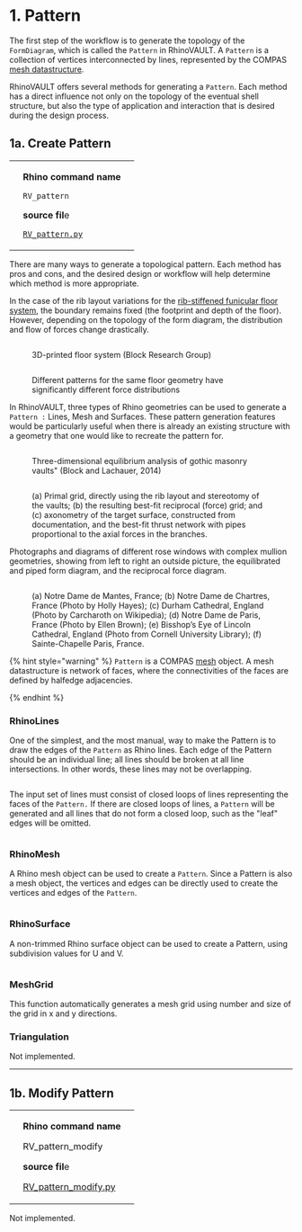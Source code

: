 # 1. Pattern

The first step of the workflow is to generate the topology of the `FormDiagram`, which is called the `Pattern` in RhinoVAULT. A `Pattern` is a collection of vertices interconnected by lines, represented by the COMPAS [mesh datastructure](https://compas-dev.github.io/main/api/compas.datastructures.html#meshes).

RhinoVAULT offers several methods for generating a `Pattern`. Each method has a direct influence not only on the topology of the eventual shell structure, but also the type of application and interaction that is desired during the design process.&#x20;

## 1a. Create Pattern

|                                                                           |                                                                                                                                                                                              |   |
| ------------------------------------------------------------------------- | -------------------------------------------------------------------------------------------------------------------------------------------------------------------------------------------- | - |
| <img src="../.gitbook/assets/RV_pattern.svg" alt="" data-size="original"> | <p><strong>Rhino command name</strong></p><p><code>RV_pattern</code></p><p></p><p><strong>source fil</strong>e</p><p><a href="../../plugin/RV_pattern.py"><code>RV_pattern.py</code></a></p> |   |

There are many ways to generate a topological pattern. Each method has pros and cons, and the desired design or workflow will help determine which method is more appropriate.

In the case of the rib layout variations for the [rib-stiffened funicular floor system](https://block.arch.ethz.ch/brg/research/rib-stiffened-funicular-floor-system), the boundary remains fixed (the footprint and depth of the floor). However, depending on the topology of the form diagram, the distribution and flow of forces change drastically.&#x20;

<figure><img src="../.gitbook/assets/3DP-floor.png" alt=""><figcaption><p>3D-printed floor system (Block Research Group)</p></figcaption></figure>

<figure><img src="../.gitbook/assets/3DP-floor_diagrams.png" alt=""><figcaption><p>Different patterns for the same floor geometry have significantly different force distributions</p></figcaption></figure>

In RhinoVAULT, three types of Rhino geometries can be used to generate a `Pattern :` Lines, Mesh and Surfaces. These pattern generation features would be particularly useful when there is already an existing structure with a geometry that one would like to recreate the pattern for.

<figure><img src="../.gitbook/assets/fanvault.png" alt=""><figcaption><p>Three-dimensional equilibrium analysis of gothic masonry vaults" (Block and Lachauer, 2014)</p></figcaption></figure>

<figure><img src="../.gitbook/assets/fanvault-diagrams.png" alt=""><figcaption><p>(a) Primal grid, directly using the rib layout and stereotomy of the vaults; (b) the resulting best-fit reciprocal (force) grid; and (c) axonometry of the target surface, constructed from documentation, and the best-fit thrust network with pipes proportional to the axial forces in the branches.</p></figcaption></figure>

Photographs and diagrams of different rose windows with complex mullion geometries, showing from left to right an outside picture, the equilibrated and piped form diagram, and the reciprocal force diagram.

<figure><img src="../.gitbook/assets/rose-windows.png" alt=""><figcaption><p> (a) Notre Dame de Mantes, France; (b) Notre Dame de Chartres, France (Photo by Holly Hayes); (c) Durham Cathedral, England (Photo by Carcharoth on Wikipedia); (d) Notre Dame de Paris, France (Photo by Ellen Brown); (e) Bisshop’s Eye of Lincoln Cathedral, England (Photo from Cornell University Library); (f) Sainte-Chapelle Paris, France.</p></figcaption></figure>

{% hint style="warning" %}
`Pattern` is a COMPAS [mesh](https://compas-dev.github.io/main/api/generated/compas.datastructures.Mesh.html#compas.datastructures.Mesh) object. A mesh datastructure is network of faces, where the connectivities of the faces are defined by halfedge adjacencies.&#x20;


{% endhint %}

### RhinoLines

One of the simplest, and the most manual, way to make the Pattern is to draw the edges of the `Pattern` as Rhino lines. Each edge of the Pattern should be an individual line; all lines should be broken at all line intersections. In other words, these lines may not be overlapping.&#x20;

<figure><img src="../.gitbook/assets/from-lines-grid.jpg" alt=""><figcaption></figcaption></figure>

The input set of lines must consist of closed loops of lines representing the faces of the `Pattern.` If there are closed loops of lines, a `Pattern` will be generated and all lines that do not form a closed loop, such as the "leaf" edges will be omitted.

<figure><img src="../.gitbook/assets/pattern-input-lines.png" alt=""><figcaption></figcaption></figure>

### RhinoMesh

A Rhino mesh object can be used to create a `Pattern`. Since a Pattern is also a mesh object, the vertices and edges can be directly used to create the vertices and edges of the `Pattern`.

<figure><img src="../.gitbook/assets/from-mesh.jpg" alt=""><figcaption></figcaption></figure>

### RhinoSurface

A non-trimmed Rhino surface object can be used to create a Pattern, using subdivision values for U and V.

<figure><img src="../.gitbook/assets/from-surface (1).jpg" alt=""><figcaption></figcaption></figure>

### MeshGrid

This function automatically generates a mesh grid using number and size of the grid in x and y directions.

### Triangulation

Not implemented.

***

## 1b. Modify Pattern

|                                                                                  |                                                                                                                                                                                         |   |
| -------------------------------------------------------------------------------- | --------------------------------------------------------------------------------------------------------------------------------------------------------------------------------------- | - |
| <img src="../.gitbook/assets/RV_pattern-modify.svg" alt="" data-size="original"> | <p><strong>Rhino command name</strong></p><p>RV_pattern_modify</p><p></p><p><strong>source fil</strong>e</p><p><a href="../../plugin/RV_pattern_modify.py">RV_pattern_modify.py</a></p> |   |

Not implemented.

